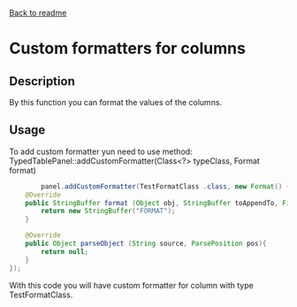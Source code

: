 [Back to readme](../../../readme.MD)

# Custom formatters for columns

## Description

By this function you can format the values of the columns.

## Usage

To add custom formatter yun need to use method: TypedTablePanel::addCustomFormatter(Class<?> typeClass, Format format)

```java
        panel.addCustomFormatter(TestFormatClass .class, new Format() {
    @Override
    public StringBuffer format (Object obj, StringBuffer toAppendTo, FieldPosition pos){
        return new StringBuffer("FORMAT");
    }

    @Override
    public Object parseObject (String source, ParsePosition pos){
        return null;
    }
});
```

With this code you will have custom formatter for column with type TestFormatClass.